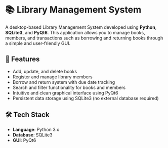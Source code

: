 # 📚 Library Management System

A desktop-based Library Management System developed using **Python**, **SQLite3**, and **PyQt6**. This application allows you to manage books, members, and transactions such as borrowing and returning books through a simple and user-friendly GUI.

## 🚀 Features

- Add, update, and delete books
- Register and manage library members
- Borrow and return system with due date tracking
- Search and filter functionality for books and members
- Intuitive and clean graphical interface using PyQt6
- Persistent data storage using SQLite3 (no external database required)

## 🛠️ Tech Stack

- **Language**: Python 3.x  
- **Database**: SQLite3  
- **GUI**: PyQt6

